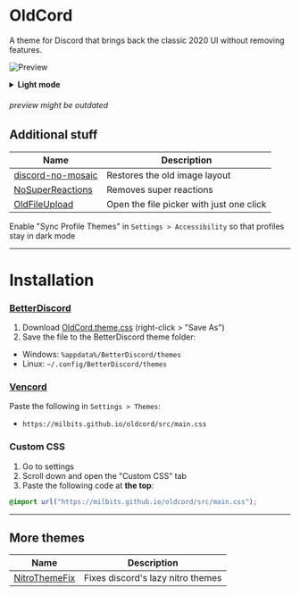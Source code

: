 # OldCord

A theme for Discord that brings back the classic 2020 UI without removing features.

![Preview](https://raw.githubusercontent.com/milbits/oldcord/master/.github/preview.png)

<details> <summary><strong>Light mode</strong></summary>
<img src=https://raw.githubusercontent.com/milbits/oldcord/master/.github/previewLight.png>

</details>

###### preview might be outdated

## Additional stuff
| Name                                                                     | Description                              |
| ------------------------------------------------------------------------ | ---------------------------------------- |
| [discord-no-mosaic](https://github.com/Tanza3D/discord-no-mosaic) | Restores the old image layout
| [NoSuperReactions](https://github.com/xenrelle/Xens-BD-Dump/tree/main/plugins/NoSuperReactions) | Removes super reactions
| [OldFileUpload](https://github.com/xenrelle/Xens-BD-Dump/tree/main/plugins/OldFileUpload) | Open the file picker with just one click


Enable "Sync Profile Themes" in `Settings > Accessibility` so that profiles stay in dark mode

---

# Installation

### [BetterDiscord](https://betterdiscord.app/)

1. Download [OldCord.theme.css](https://raw.githubusercontent.com/milbits/oldcord/main/OldCord.theme.css) (right-click > "Save As")
2. Save the file to the BetterDiscord theme folder:

-   Windows: `%appdata%/BetterDiscord/themes`
-   Linux: `~/.config/BetterDiscord/themes`

### [Vencord](https://github.com/Vendicated/Vencord)

Paste the following in `Settings > Themes`:

-   `https://milbits.github.io/oldcord/src/main.css`

### Custom CSS

1. Go to settings
2. Scroll down and open the "Custom CSS" tab
3. Paste the following code at **the top**:

```css
@import url("https://milbits.github.io/oldcord/src/main.css");
```

---
## More themes
| Name                                                                     | Description                              |
| ------------------------------------------------------------------------ | ---------------------------------------- |
| [NitroThemeFix](https://github.com/milbits/discord-themes/tree/main/NitroThemeFix) | Fixes discord's lazy nitro themes |
